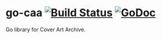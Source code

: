 # go-caa  [![Build Status](https://travis-ci.org/tsukanov/go-caa.svg?branch=master)](https://travis-ci.org/tsukanov/go-caa) [![GoDoc](https://godoc.org/github.com/tsukanov/go-caa?status.png)](https://godoc.org/github.com/tsukanov/go-caa)

Go library for Cover Art Archive.
